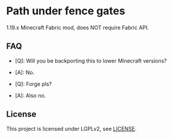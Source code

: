 # Path under fence gates  
1.19.x Minecraft Fabric mod, does NOT require Fabric API.

## FAQ  
- \[Q]: Will you be backporting this to lower Minecraft versions?
- \[A]: No.

- \[Q]: Forge pls?
- \[A]: Also no.

## License  
This project is licensed under LGPLv2, see [LICENSE](https://github.com/Steveplays28/pathunderfencegates/blob/main/LICENSE).
